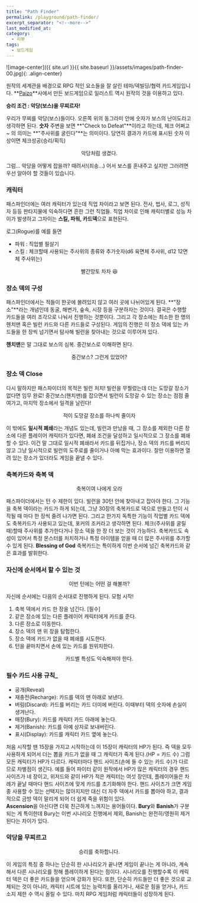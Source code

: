 ```yaml
---
title: "Path Finder"
permalink: /playground/path-finder/
excerpt_separator: "<!--more-->"
last_modified_at:
category:
  - 리뷰
tags:
  - 보드게임
---
```


![image-center]({{ site.url }}{{ site.baseurl }}/assets/images/path-finder-00.jpg){: .align-center}

원작의 세계관을 배경으로 RPG 적인 요소들을 잘 살린 테마/덱빌딩/협력 카드게임입니다. <!--more--> **[Paizo](http://paizo.com)**사에서 만든 보드게임으로 일러스트 역시 원작의 것을 이용하고 있다.

**승리 조건 : 악당(보스)을 무찌르자!**  

우리가 무찌를 악당(보스)들이다. 오른쪽 위의 동그라미 안에 숫자가 보스의 난이도라고 생각하면 된다. **숫자** 주변을 보면 **"Check to Defeat"**이라고 하는데, 체크 어쩌고~ 의 의미는 **"주사위를 굴린다"**는 의미이다. 당연히 결과가 카드에 표시된 숫자 이상이면 체크성공(승리/획득)

<figure class="align-center">
  <img src="{{ '/assets/images/path-finder-01.jpg' | absolute_url }}" alt="">
  <figcaption style="text-align:center">악당처럼 생겼다.</figcaption>
</figure>

그럼... 악당을 어떻게 잡을까? 때려서!(죄송...) 어서 보스를 혼내주고 싶지만 그러려면 우선 알아야 할 것들이 있습니다. 

### 캐릭터

패스파인더에는 여러 캐릭터가 있는데 직업 차이라고 보면 된다. 전사, 법사, 로그, 성직자 등등 판타지물에 익숙하다면 흔한 그런 직업들. 직업 차이로 인해 캐릭터별로 성능 차이가 발생하고 그차이는 **스킬, 파워, 카드덱**으로 표현된다.  

로그(Rogue)를 예를 들면

* 파워 : 직업별 필살기
* 스킬 : 체크할때 사용되는 주사위의 종류와 추가숫자(d6 육면체 주사위, d12 12면체 주사위는)  

<figure class="align-center">
  <img src="{{ '/assets/images/path-finder-02.jpg' | absolute_url }}" alt="">
  <figcaption style="text-align:center">빨간망토 차차 😆</figcaption>
</figure>

### 장소 덱의 구성

패스파인더에서는 적들이 한곳에 몰려있지 않고 여러 곳에 나뉘어있게 된다. **"장소"**라는 개념인데 동굴, 해변가, 숲속, 시장 등을 구분하자는 것이다. 결국은 수행할 카드들을 여러 조각으로 나눠서 진행하는 것뿐이다. 그리고 각 장소에는 최소한 한 명의 헨치맨 혹은 빌런 카드와 다른 카드들로 구성된다. 게임의 진행은 이 장소 덱에 있는 카드들을 한 장씩 넘기면서 탐사해 빌런을 찾아내는 것으로 이루어져 있다.

**헨치맨**은 말 그대로 보스의 심복. 중간보스로 이해하면 된다.

<figure class="align-center">
  <img src="{{ '/assets/images/path-finder-03.jpg' | absolute_url }}" alt="">
  <figcaption style="text-align:center">중간보스? 그런게 있었어?</figcaption>
</figure>

### 장소 덱 Close

다시 말하지만 패스파이더의 목적은 빌런 처치! 빌런을 무찔렀는데 더는 도망갈 장소가 없다면 임무 완료! 중간보스(핸치맨)를 잡으면서 빌런이 도망갈 수 있는 장소는 점점 줄여가고, 마지막 장소에서 일격을 날린다! 

<figure class="align-center">
  <img src="{{ '/assets/images/path-finder-04.jpg' | absolute_url }}" alt="">
  <figcaption style="text-align:center">적이 도망갈 장소를 하나씩 줄이자</figcaption>
</figure>


이 밖에도 **일시적 폐쇄**라는 개념도 있는데, 빌런과 만났을 때, 그 장소를 제외한 다른 장소에 다른 플레이어 캐릭터가 있다면, 폐쇄 조건을 달성하고 일시적으로 그 장소를 폐쇄할 수 있다. 이건 말 그대로 일시적 폐쇄라서 카드를 뒤집거나, 장소 덱의 카드를 버리지 않고 그냥 일시적으로 빌런의 도주로를 줄이거나 아예 막는 효과이다. 잘만 이용하면 열려 있는 장소가 있더라도 게임을 끝낼 수 있다.  

### 축복카드와 축복 덱 

<figure class="align-center">
  <img src="{{ '/assets/images/path-finder-05.jpg' | absolute_url }}" alt="">
  <figcaption style="text-align:center">축복이여 나에게 오라</figcaption>
</figure>


패스파이더에서는 턴 수 제한이 있다. 빌런을 30턴 안에 찾아내고 잡아야 한다. 그 기능을 축복 덱이라는 카드가 하게 되는데, 그냥 30장의 축복카드로 덱으로 만들고 턴이 시작될 때 마다 한 장씩 줄려 나가면 된다. 그리고 한가지 독특한 기능이 직업별 카드 덱에도 축복카드가 사용되고 있는데, 포커의 조커라고 생각하면 된다. 체크(주사위를 굴릴 때)할때 주사위를 추가한다거나 장소 덱을 한 장 더 보는 것이 가능하다. 축복카드도 속성이 있어서 특정 몬스터를 처치하거나 특정 아이템을 얻을 때 더 많은 주사위를 추가할 수 있게 된다. **Blessing of God** 축복카드는 특이하게 이번 순서에 넘긴 축복카드와 같은 효과를 발휘한다.  

### 자신에 순서에서 할 수 있는 것 

<figure class="align-center">
  <img src="{{ '/assets/images/path-finder-06.jpg' | absolute_url }}" alt="">
  <figcaption style="text-align:center">이번 턴에는 어떤 걸 해볼까?</figcaption>
</figure>


자신에 순서에는 다음의 순서대로 진행하게 된다. 모험 시작! 

1. 축복 덱에서 카드 한 장을 넘긴다. [필수]
2. 같은 장소에 있는 다른 플레이어 캐릭터에게 카드를 준다.
3. 다른 장소로 이동한다.
4. 장소 덱의 맨 위 장을 탐험한다.
5. 장소 덱에 카드가 없을 때 폐쇄를 시도한다.
6. 턴을 끝마치면서 손에 있는 카드를 원위치한다. 

<figure class="align-center">
  <img src="{{ '/assets/images/path-finder-07.jpg' | absolute_url }}" alt="">
  <figcaption style="text-align:center">카드별 특성도 익숙해져야 한다.</figcaption>
</figure>


### 필수 카드 사용 규칙_  

* 공개(Reveal)
* 재충전(Recharge): 카드를 덱의 맨 아래로 보낸다.
* 버림(Discard): 카드를 버리는 카드 더미에 버린다. 이때부터 덱의 숫자에 손실이 생겨난다.
* 매장(Bury): 카드를 캐릭터 카드 아래에 놓는다.
* 제거(Banish): 카드를 아예 상자로 보내버린다.
* 표시(Display): 카드를 캐릭터 카드 옆에 놓는다.  

처음 시작할 땐 15장을 가지고 시작하는데 이 15장이 캐릭터의 HP가 된다. 즉 덱을 모두 사용하게 되어서 더는 뽑을 카드가 없을 때 그 캐릭터가 죽게 된다.(HP = 카드 수) 그럼 모든 캐릭터가 HP가 다르다. 캐릭터마다 핸드 사이즈(손에 들 수 있는 카드 수)가 다르므로 차별점이 생긴다. 예를 들어 파이터 같이 원작에서 HP가 많은 캐릭터의 경우 핸드 사이즈가 네 장이고, 위저드와 같이 HP가 적은 캐릭터는 여섯 장인데, 플레이어들은 차례가 끝날 때마다 핸드 사이즈에 맞게 카드를 초기화해야 한다. 핸드 사이즈가 크면 게임 중 사용할 수 있는 선택지는 많아지지만 대신 더 자주 덱에서 카드를 뽑아야 하고, 결과적으로 금방 덱이 말리게 되어 더 쉽게 죽을 위험이 있다.  
**Ascension**을 아신다면 더욱 친근하게 느껴지는 용어들이다. **Bury**와 **Banish**가 구분되는 게 특이한데 Bury는 이번 시나리오 진행에서 제외, Banish는 완전히/영원히 제거된다는 차이가 있다. 

### 악당을 무찌르고

<figure class="align-center">
  <img src="{{ '/assets/images/path-finder-08.jpg' | absolute_url }}" alt="">
  <figcaption style="text-align:center">승리를 축하합니다.</figcaption>
</figure>


이 게임의 특징 중 하나는 단순히 한 시나리오가 끝나면 게임이 끝나는 게 아니라, 계속해서 다른 시나리오를 정해 플레이하게 된다는 점이다. 시나리오를 진행할수록 이 캐릭터 덱은 더 좋은 카드들을 얻으며 강화가 된다. 또한, 단순히 카드들만 더 좋은 것으로 교체되는 것이 아니라, 캐릭터 시트에 있는 능력치를 올리거나, 새로운 힘을 얻거나, 카드 소지 제한 수 역시 올릴 수 있다. 마치 RPG 게임처럼 캐릭터들이 성장하게 된다. 

